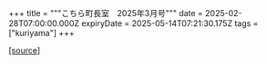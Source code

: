 +++
title = """こちら町長室　2025年3月号"""
date = 2025-02-28T07:00:00.000Z
expiryDate = 2025-05-14T07:21:30.175Z
tags = ["kuriyama"]
+++


[[source]](https://www.town.kuriyama.hokkaido.jp/site/mayor/30434.html)
